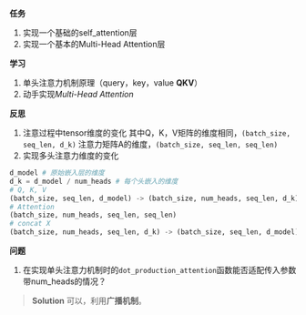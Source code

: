 **任务**
1. 实现一个基础的self_attention层
2. 实现一个基本的Multi-Head Attention层

**学习**
1. 单头注意力机制原理（query，key，value **QKV**）
2. 动手实现*Multi-Head Attention*

**反思**
1. 注意过程中tensor维度的变化
	其中Q，K，V矩阵的维度相同，`(batch_size, seq_len, d_k)`
	注意力矩阵A的维度，`(batch_size, seq_len, seq_len)`
2. 实现多头注意力维度的变化
```python
d_model # 原始嵌入层的维度
d_k = d_model / num_heads # 每个头嵌入的维度
# Q, K, V
(batch_size, seq_len, d_model) -> (batch_size, num_heads, seq_len, d_k)
# Attention
(batch_size, num_heads, seq_len, seq_len)
# concat X
(batch_size, num_heads, seq_len, d_k) -> (batch_size, seq_len, d_model)

```
**问题**
1. 在实现单头注意力机制时的`dot_production_attention`函数能否适配传入参数带num_heads的情况？
>**Solution** 可以，利用**广播机制**。
